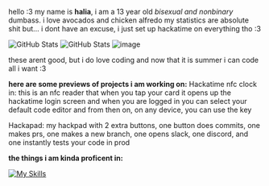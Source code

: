 hello :3
my name is **halia**, i am a 13 year old _bisexual and nonbinary_ dumbass. i love avocados and chicken alfredo
my statistics are absolute shit but... i dont have an excuse, i just set up hackatime on everything tho :3

![GitHub Stats](https://github-readme-stats.vercel.app/api?username=avocado-ship-it&theme=radical&show_icons=true&hide_border=true&count_private=true)
![GitHub Stats](https://github-readme-stats.vercel.app/api/top-langs/?username=avocado-ship-it&theme=radical&show_icons=true&hide_border=true&layout=compact)
![image](https://github.com/user-attachments/assets/41f76593-2f3d-4080-983f-ba6c4c2d655e)

these arent good, but i do love coding and now that it is summer i can code all i want :3

**here are some previews of projects i am working on:**
Hackatime nfc clock in:
  this is an nfc reader that when you tap your card it opens up the hackatime login screen and when you are logged in you can select your default code editor and from then on, on any device, you can use the key

Hackapad:
  my hackpad with 2 extra buttons, one button does commits, one makes prs, one makes a new branch, one opens slack, one discord, and one instantly tests your code in prod

**the things i am kinda proficent in:**


[![My Skills](https://skillicons.dev/icons?i=aws,gcp,js,linux,lua,ai,robloxstudio,windows,vscode,py,pycharm,svelte,raspberrypi,androidstudio,c,cs,cpp,gamemakerstudio&perline=9)](https://skillicons.dev)
